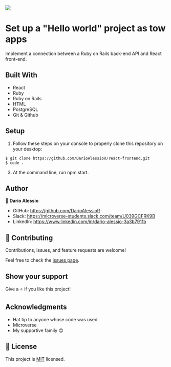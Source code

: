 ![](https://img.shields.io/badge/Microverse-blueviolet)
# Set up a "Hello world" project as tow apps

Implement a connection between a Ruby on Rails back-end API and React front-end.

## Built With

- React
- Ruby
- Ruby on Rails
- HTML
- PostgreSQL
- Git & Github

## Setup

1. Follow these steps on your console to properly clone this repository on your desktop:

```
$ git clone https://github.com/DarioAlessioR/react-frontend.git
$ code .
```

3. At the command line, run npm start.


## Author

👤 **Dario Alessio**

- GitHub: https://github.com/DarioAlessioR
- Slack: https://microverse-students.slack.com/team/U039GCFRK9B
- LinkedIn: https://www.linkedin.com/in/dario-alessio-3a3b7911b

## 🤝 Contributing

Contributions, issues, and feature requests are welcome!

Feel free to check the [issues page](../../issues/).

## Show your support

Give a ⭐️ if you like this project!

## Acknowledgments
- Hat tip to anyone whose code was used
- Microverse
- My supportive family 😊

## 📝 License

This project is [MIT](./LICENSE.md) licensed.
